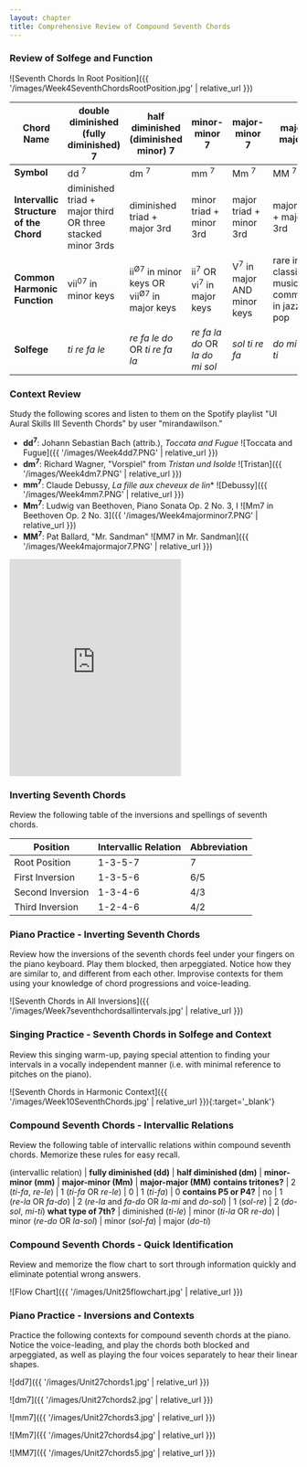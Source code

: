 ```yaml
---
layout: chapter
title: Comprehensive Review of Compound Seventh Chords
---
```


### Review of Solfege and Function

![Seventh Chords In Root Position]({{ '/images/Week4SeventhChordsRootPosition.jpg' | relative_url }})

Chord Name   |   double diminished (fully diminished) 7   |   half diminished (diminished minor) 7   |   minor-minor 7   |   major-minor 7   |   major-major 7    
---   |   ---   |   ---   |   ---   |   ---   |   ---   |
**Symbol**   |   dd <sup>7</sup>   |   dm <sup>7</sup>   |   mm <sup>7</sup>   |   Mm <sup>7</sup>   |   MM <sup>7</sup>   
**Intervallic Structure of the Chord**   |   diminished triad + major third OR three stacked minor 3rds   |   diminished triad + major 3rd   |   minor triad + minor 3rd   |   major triad + minor 3rd   |   major triad + major 3rd   
**Common Harmonic Function**   |   vii<sup>07</sup> in minor keys   |   ii<sup>Ø7</sup> in minor keys OR vii<sup>Ø7</sup> in major keys   |   ii<sup>7</sup> OR vi<sup>7</sup> in major keys   |   V<sup>7</sup> in major AND minor keys   |   rare in classical music; commoner in jazz and pop
**Solfege**   |   *ti re fa le*   |   *re fa le do* OR *ti re fa la*   |   *re fa la do* OR *la do mi sol*   |   *sol ti re fa*   |   *do mi sol ti*

### Context Review

Study the following scores and listen to them on the Spotify playlist "UI Aural Skills III Seventh Chords" by user "mirandawilson."

- **dd<sup>7</sup>**: Johann Sebastian Bach (attrib.), *Toccata and Fugue*
![Toccata and Fugue]({{ '/images/Week4dd7.PNG' | relative_url }})
- **dm<sup>7</sup>**: Richard Wagner, "Vorspiel" from *Tristan und Isolde*
![Tristan]({{ '/images/Week4dm7.PNG' | relative_url }})
- **mm<sup>7</sup>**: Claude Debussy, *La fille aux cheveux de lin**
![Debussy]({{ '/images/Week4mm7.PNG' | relative_url }})
- **Mm<sup>7</sup>**: Ludwig van Beethoven, Piano Sonata Op. 2 No. 3, I
![Mm7 in Beethoven Op. 2 No. 3]({{ '/images/Week4majorminor7.PNG' | relative_url }})
- **MM<sup>7</sup>**: Pat Ballard, "Mr. Sandman"
![MM7 in Mr. Sandman]({{ '/images/Week4majormajor7.PNG' | relative_url }})

<iframe src="https://open.spotify.com/embed/user/mirandawilson/playlist/0lrEwPkfESiO4wYbRLlG4D" width="300" height="380" frameborder="0" allowtransparency="true" allow="encrypted-media"></iframe>

### Inverting Seventh Chords

Review the following table of the inversions and spellings of seventh chords.

Position  |  Intervallic Relation  |  Abbreviation
---  |  ---  |  --- 
Root Position  |  1-3-5-7 |   7   
First Inversion  |  1-3-5-6  |  6/5   
Second Inversion   |   1-3-4-6   |   4/3   
Third Inversion   |   1-2-4-6   |   4/2 

### Piano Practice - Inverting Seventh Chords

Review how the inversions of the seventh chords feel under your fingers on the piano keyboard. Play them blocked, then arpeggiated. Notice how they are similar to, and different from each other. Improvise contexts for them using your knowledge of chord progressions and voice-leading.

![Seventh Chords in All Inversions]({{ '/images/Week7seventhchordsallintervals.jpg' | relative_url }})

### Singing Practice - Seventh Chords in Solfege and Context

Review this singing warm-up, paying special attention to finding your intervals in a vocally independent manner (i.e. with minimal reference to pitches on the piano).

![Seventh Chords in Harmonic Context]({{ '/images/Week10SeventhChords.jpg' | relative_url }}){:target='_blank'}

### Compound Seventh Chords - Intervallic Relations

Review the following table of intervallic relations within compound seventh chords. Memorize these rules for easy recall.

 (intervallic relation) | **fully diminished (dd)** | **half diminished (dm)** | **minor-minor (mm)** | **major-minor (Mm)** | **major-major (MM)** 
**contains tritones?** | 2 (*ti-fa*, *re-le*) | 1 (*ti-fa* OR *re-le*) | 0 | 1 (*ti-fa*) | 0 
**contains P5 or P4?** | no | 1 (*re-la* OR *fa-do*) | 2 (*re-la* and *fa-do* OR *la-mi* and *do-sol*) | 1 (*sol-re*) | 2 (*do-sol*, *mi-ti*) 
**what type of 7th?** | diminished (*ti-le*) | minor (*ti-la* OR *re-do*) | minor (*re-do* OR *la-sol*) | minor (*sol-fa*) | major (*do-ti*)

### Compound Seventh Chords - Quick Identification

Review and memorize the flow chart to sort through information quickly and eliminate potential wrong answers.

![Flow Chart]({{ '/images/Unit25flowchart.jpg' | relative_url }})

### Piano Practice - Inversions and Contexts

Practice the following contexts for compound seventh chords at the piano. Notice the voice-leading, and play the chords both blocked and arpeggiated, as well as playing the four voices separately to hear their linear shapes.

![dd7]({{ '/images/Unit27chords1.jpg' | relative_url }})

![dm7]({{ '/images/Unit27chords2.jpg' | relative_url }})

![mm7]({{ '/images/Unit27chords3.jpg' | relative_url }})

![Mm7]({{ '/images/Unit27chords4.jpg' | relative_url }})

![MM7]({{ '/images/Unit27chords5.jpg' | relative_url }})
